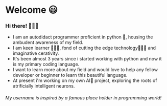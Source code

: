 # Welcome 😃
### Hi there! 🙋🏼‍♂️
* I am an autodidact programmer proficient in python 🐍, housing the ambudent awareness of my field.
* I am keen learner 👨🏼‍🎓, fond of cutting the edge technology👨🏼‍💻 and imaginative cerativity.
* It's been almost 3 years since i started working with python and now it is my primary coding language.
* I want to learn more about my field and would love to help any fellow developer or beginner to learn this beautiful language.
* At present i'm working on my own AI🤖 project, exploring the roots of atrificially intelligent neurons.

###### My username is inspired by a famous place holder in programming world!
